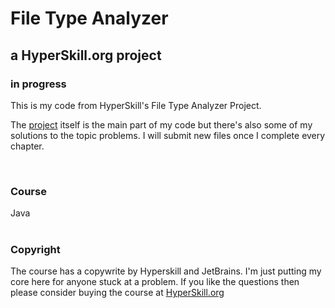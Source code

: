 # File Type Analyzer #

<h2> a HyperSkill.org project </h2>
<h3><strong> in progress </strong></h3>

This is my code from HyperSkill's File Type Analyzer Project.

The [project](https://github.com/shadow006tr/File-Type-Analyzer---My-Solutions---HyperSkill.org/tree/master/Project/src/analyzer) itself is the main part of my code but there's also some of my solutions to the topic problems.
I will submit new files once I complete every chapter.


</br>
<h3><strong> Course </strong></h3>

Java</br>
</br>
<h3><strong> Copyright </strong></h3>

The course has a copywrite by Hyperskill and JetBrains. I'm just putting my core here for anyone stuck at a problem.
If you like the questions then please consider buying the course at [HyperSkill.org](https://hyperskill.org/)
